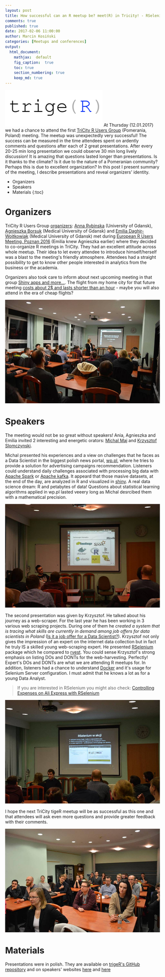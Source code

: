 ```yaml
---
layout: post
title: How successful can an R meetup be? meet(R) in Tricity! - RSelenium and Big Data processing
comments: true
published: true
date: 2017-02-06 11:00:00
author: Marcin Kosiński
categories: [Meetups and conferences]
output:
  html_document:
    mathjax:  default
    fig_caption:  true
    toc: true
    section_numbering: true
    keep_md: true
---
```


<img src="/images/fulls/triger-crop.png" class="fit image"> At Thursday (12.01.2017) we had a chance to attend the first [TriCity R Users Group](https://www.meetup.com/Trojmiejska-Grupa-Entuzjastow-R/) (Pomerania, Poland) meeting. The meetup was unexpectedly very successful! The success can be measured in the time attendees spent on ardently comments and questions after each of 2 great presentations. After every 20-25 min long presentation we could observe 30 min long lively discussion! It is amazing that questions lasted longer than presentations. Is it thanks to the climate? Is it due to the nature of a Pomeranian community? Perhaps this is due to excellent organization? In this post I present summary of the meeting, I describe presentations and reveal organizers' identity.

* Organizers
* Speakers
* Materials
{:toc}

# Organizers

TriCity R Users Group [organizers](https://www.meetup.com/Trojmiejska-Grupa-Entuzjastow-R/members/?op=leaders): [Anna Rybinska](https://www.linkedin.com/in/anna-rybinska-2ba507115) (University of Gdansk), [Agnieszka Borsuk](https://www.researchgate.net/profile/Agnieszka_Borsuk) (Medical University of Gdansk) and [Emilia Daghir-Wojtkowiak](https://www.researchgate.net/profile/Emilia_Daghir-Wojtkowiak) (Medical University of Gdansk) met during [European R Users Meeting, Poznan 2016](http://erum.ue.poznan.pl/) (Emilia knew Agnieszka earlier) where they decided to co-organize R meetings in TriCity. They had an excellent attitude across whole meetup. Their idea to let every attendee to introduce himself/herself was a blast to the meeting's friendly atmosphere. Attendees had a straight possibility to get to know other people interested in analytics from the business or the academia.

Organizers also took care to inform about next upcoming meeting in that group [Shiny apps and more...](https://www.meetup.com/Trojmiejska-Grupa-Entuzjastow-R/events/236895759/). The flight from my home city for that future meeting [costs about 2$ and lasts shorter than an hour](https://www.google.pl/flights/#search;f=WAW,WMI,RWA;t=GDN,RGD;d=2017-02-16;r=2017-02-17;tt=o) - maybe you will also attend in the era of cheap flights?

<img src="/images/fulls/triger_photo3.jpg" class="fit image">

# Speakers

The meeting would not be so great without speakers! Ania, Agnieszka and Emilia invited 2 interesting and energetic orators: [Michal Maj](https://www.linkedin.com/in/michał-maj-4912207a) and [Krzysztof Slomczynski](https://github.com/krzyslom).

Michal presented his experiences and a view on challenges that he faces as a Data Scientist in the biggest polish news portal, [wp.pl](http://wp.pl/), where he tries to provide a solution for advertising campaigns recommendation. Listeners could understand daily challenges associated with processing big data with [Apache Spark](http://spark.apache.org/) or [Apache kafka](https://kafka.apache.org/). It appeard that those masive datasets, at the end of the day, are analyzed in R and visualized in [shiny](https://shiny.rstudio.com/). A real data science dream: R and petabytes of data! Questions about statistical learning algorithms applied in wp.pl lasted veeery long as Michal desrcibed them with a mathematical precision.

<img src="/images/fulls/triger_photo1.jpg" class="fit image">

The second presentation was given by Krzysztof. He talked about his journey as a web-scraper. For the last year he has been working in 3 various web scraping projects. During one of them he *created a system that is tracing what skills are currently in demand among job offers for data scientists in Poland* ([Is it a job offer for a Data Scientist?](http://smarterpoland.pl/index.php/2017/01/is-it-a-job-offer-for-a-data-scientist/)). Krzysztof not only gives the impression of an expert on the internet data collection but in fact he truly IS a skilled young web-scraping expert. He presented [RSelenium](https://cran.r-project.org/web/packages/RSelenium/index.html) package which he compared to [rvest](https://cran.r-project.org/web/packages/rvest/index.html). You could sense Krzysztof's strong emphasis on listing DOs and DONTs for the web-harvesting. Perfectly! Expert's DOs and DONTs are what we are attending R meetups for. In addition, listeners had a chance to understand [Docker](https://www.docker.com/) and it's usage for Selenium Server configuration. I must admit that he knows a lot as for a young Data Analyst.

> If you are interested in RSelenium you might also check: [Controlling Expenses on Ali Express with RSelenium](http://r-addict.com/2017/01/08/RSelenium-at-TriCity-and-AliExpress.html)

<img src="/images/fulls/triger_photo2.jpg" class="fit image">

I hope the next TriCity tigeR meetup will be as successful as this one and that attendees will ask even more questions and provide greater feedback with their comments.

<img src="/images/fulls/triger_photo4.jpg" class="fit image">

# Materials

Presentations were in polish. They are available on [trigeR's GitHub repository](https://github.com/trigeRgroup/spotkanie_12-01-2017) and on speakers' websites [here](https://krzyslom.github.io/meet-R/#/) and [here](https://maju116.github.io/trigeR-01.2017/#/section-1)

